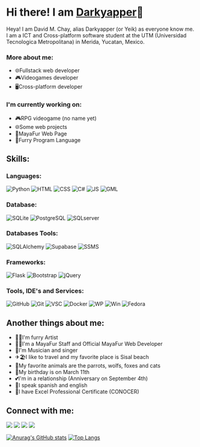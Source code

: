 # Hi there! I am [Darkyapper](https://github.com/Darkyapper)👋
Heya! I am David M. Chay, alias Darkyapper (or Yeik) as everyone know me. I am a ICT and Cross-platform software student at the UTM (Universidad Tecnologica Metropolitana) in Merida, Yucatan, Mexico. 

### More about me:
- 🌐Fullstack web developer
- 🎮Videogames developer
- 🖥Cross-platform developer

### I'm currently working on:
- 🎮RPG videogame (no name yet)
- 🌐Some web projects
- 🐺MayaFur Web Page
- 📄Furry Program Language

## Skills:
### Languages:
![Python](https://img.shields.io/badge/Python%20-%20%23F1A519%20?style=for-the-badge&logo=Python&logoColor=%23FFFFFF&color=%23F1A519%20)
![HTML](https://img.shields.io/badge/HTML%20-%20%23F1A519%20?style=for-the-badge&logo=HTML5&logoColor=%23FFFFFF&color=%23DD0A0A%20)
![CSS](https://img.shields.io/badge/CSS%20-%20%23F1A519%20?style=for-the-badge&logo=CSS3&logoColor=%23FFFFFF&color=%231C2FE8%20)
![C#](https://img.shields.io/badge/C%23%20-%20%23F1A519%20?style=for-the-badge&logo=C%23&logoColor=%23FFFFFF&color=%238C10BF%20)
![JS](https://img.shields.io/badge/JavaScript%20-%20%23F1A519%20?style=for-the-badge&logo=JavaScript&logoColor=%23FFFFFF&color=%23CDAD1D%20)
![GML](https://img.shields.io/badge/GML%20-%20%23F1A519%20?style=for-the-badge&logo=GameMaker&logoColor=%23FFFFFF&color=%2329B00B%20)
### Database:
![SQLite](https://img.shields.io/badge/SQLite%20-%20%23F1A519%20?style=for-the-badge&logo=SQLite&logoColor=%23FFFFFF&color=%232BA1D1%20)
![PostgreSQL](https://img.shields.io/badge/PotgreSQL%20-%20%23F1A519%20?style=for-the-badge&logo=PostgreSQL&logoColor=%23FFFFFF&color=%23CDAD1D%20)
![SQLserver](https://img.shields.io/badge/SQLServer%20-%20%23F1A519%20?style=for-the-badge&logo=SQLServer&logoColor=%23FFFFFF&color=%23DD0700%20)
### Databases Tools:
![SQLAlchemy](https://img.shields.io/badge/SQLAlchemy%20-%20%23F1A519%20?style=for-the-badge&logo=SQLAlchemy&logoColor=%23FFFFFF&color=%23D71F00%20)
![Supabase](https://img.shields.io/badge/Supabase%20-%20%23F1A519%20?style=for-the-badge&logo=Supabase&logoColor=%23FFFFFF&color=%233FCF8E%20)
![SSMS](https://img.shields.io/badge/SQLServer%20Managment%20Studio%20-%20%23F1A519%20?style=for-the-badge&logo=SQLServer&logoColor=%23FFFFFF&color=%23A100FF%20)
### Frameworks:
![Flask](https://img.shields.io/badge/Flask%20-%20%23F1A519%20?style=for-the-badge&logo=Flask&logoColor=%23FFFFFF&color=%23000000%20)
![Bootstrap](https://img.shields.io/badge/Bootstrap%20-%20%23F1A519%20?style=for-the-badge&logo=bootstrap&logoColor=%23FFFFFF&color=%237952B3%20)
![jQuery](https://img.shields.io/badge/jQuery%20-%20%23F1A519%20?style=for-the-badge&logo=jQuery&logoColor=%23FFFFFF&color=%230769AD%20)
### Tools, IDE's and Services:
![GitHub](https://img.shields.io/badge/GitHub%20-%20%23FFFFFF?style=for-the-badge&logo=Github&logoColor=%23FFFFFF&color=%23192561%20)
![Git](https://img.shields.io/badge/Git%20-%20%23FFFFFF?style=for-the-badge&logo=Git&logoColor=%23FFFFFF&color=%23D47B36%20)
![VSC](https://img.shields.io/badge/Visual%20Studio%20Code%20-%20%23FFFFFF?style=for-the-badge&logo=VisualStudioCode&logoColor=%23FFFFFF&color=%233586F5)
![Docker](https://img.shields.io/badge/Docker%20-%20%23FFFFFF?style=for-the-badge&logo=Docker&logoColor=%23FFFFFF&color=%232496ED%20)
![WP](https://img.shields.io/badge/WordPress%20-%20%23FFFFFF?style=for-the-badge&logo=WordPress&logoColor=%23FFFFFF&color=%2321759B%20)
![Win](https://img.shields.io/badge/Windows%20-%20%23FFFFFF?style=for-the-badge&logo=windows&logoColor=%23FFFFFF&color=%23519ABC%20)
![Fedora](https://img.shields.io/badge/Fedora%20-%20%23FFFFFF?style=for-the-badge&logo=Fedora&logoColor=%23FFFFFF&color=%2351A2DA%20)

## Another things about me:
- 🐺🎨I'm furry Artist
- 👮‍♂️I'm a MayaFur Staff and Official MayaFur Web Developer
- 🎵I'm Musician and singer
- ✈🏖I like to travel and my favorite place is Sisal beach
- 🦜My favorite animals are the parrots, wolfs, foxes and cats
- 🎂My birthday is on March 11th
- 💕I'm in a relationship (Anniversary on September 4th)
- 💬I speak spanish and english
- 📄I have Excel Professional Certificate (CONOCER)

## Connect with me:
[<img src="https://img.shields.io/badge/Website%20-%20%23FFFFFF?style=for-the-badge&logo=WWW&logoColor=%23FFFFFF&color=%23000000" />](https://darkyapper.blogspot.com/)
[<img src="https://img.shields.io/badge/Twitter%20-%20%23FFFFFF?style=for-the-badge&logo=x&logoColor=%23FFFFFF&color=%23000000" />](https://twitter.com/darkyapper)
[<img src="https://img.shields.io/badge/Instagram%20-%20%23FFFFFF?style=for-the-badge&logo=instagram&logoColor=%23FFFFFF&color=%23000000" />](https://instagram.com/darkyapper)
[<img src="https://img.shields.io/badge/Linktree%20-%20%23FFFFFF?style=for-the-badge&logo=Linktree&logoColor=%23FFFFFF&color=%23000000" />](https://linktr.ee/darkyapper)

[![Anurag's GitHub stats](https://github-readme-stats.vercel.app/api?username=Darkyapper&show_icons=true&theme=neon)](https://github.com/anuraghazra/github-readme-stats) [![Top Langs](https://github-readme-stats.vercel.app/api/top-langs/?username=Darkyapper&layout=compact&theme=neon)](https://github.com/anuraghazra/github-readme-stats)
<!--
**Darkyapper/darkyapper** is a ✨ _special_ ✨ repository because its `README.md` (this file) appears on your GitHub profile.

Here are some ideas to get you started:

- 🔭 I’m currently working on ...
- 🌱 I’m currently learning ...
- 👯 I’m looking to collaborate on ...
- 🤔 I’m looking for help with ...
- 💬 Ask me about ...
- 📫 How to reach me: ...
- 😄 Pronouns: ...
- ⚡ Fun fact: ...
-->
